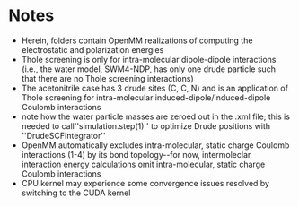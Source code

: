# Notes
* Herein, folders contain OpenMM realizations of computing the electrostatic and polarization energies
* Thole screening is only for intra-molecular dipole-dipole interactions (i.e., the water model, SWM4-NDP, has only one drude particle such that there are no Thole screening interactions)
* The acetonitrile case has 3 drude sites (C, C, N) and is an application of Thole screening for intra-molecular induced-dipole/induced-dipole Coulomb interactions 
* note how the water particle masses are zeroed out in the .xml file; this is needed to call''simulation.step(1)'' to optimize Drude positions with ''DrudeSCFIntegrator''
* OpenMM automatically excludes intra-molecular, static charge Coulomb interactions (1-4) by its bond topology--for now, intermoleclar interaction energy calculations omit intra-molecular, static charge Coulomb interactions 
* CPU kernel may experience some convergence issues resolved by switching to the CUDA kernel 

